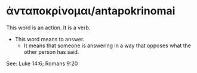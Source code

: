 # ἀνταποκρίνομαι/antapokrinomai 
This word is an action. It is a verb.

* This word means to answer.
    * It means that someone is answering in a way that opposes what the other person has said. 

See: Luke 14:6; Romans 9:20
